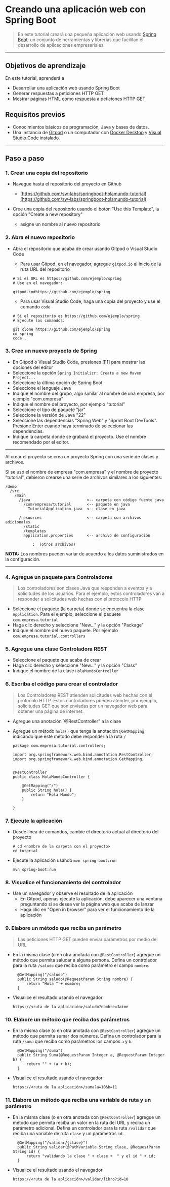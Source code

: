 # Creando una aplicación web con Spring Boot

> En este tutorial creará una pequeña aplicación web usando [Spring Boot](https://spring.io/projects/spring-boot): un conjunto de herramientas y librerías que facilitan el desarrollo de aplicaciones empresariales. 

---

## Objetivos de aprendizaje

En este tutorial, aprenderá a 
- Desarrollar una aplicación web usando Spring Boot
- Generar respuestas a peticiones HTTP GET
- Mostrar páginas HTML como respuesta a peticiones HTTP GET


## Requisitos previos

- Conocimientos básicos de programación, Java y bases de datos.
- Una instancia de [Gitpod](https://gitpod.io/) o un computador con [Docker Desktop](https://www.docker.com/products/docker-desktop/) y [Visual Studio Code](https://code.visualstudio.com/) instalado. 

---

## Paso a paso

### 1. Crear una copia del repositorio

- Navegue hasta el repositorio del proyecto en Github
    - [https://github.com/sw-labs/springboot-holamundo-tutorial](https://github.com/sw-labs/springboot-holamundo-tutorial)

- Cree una copia del repositorio usando el botón "Use this Template", la opción "Create a new repository"
    - asigne un nombre al nuevo repositorio

### 2. Abra el nuevo repositorio 

- Abra el repositorio que acaba de crear usando Gitpod o Visual Studio Code
    - Para usar Gitpod, en el navegador, agregue  `gitpod.io` al inicio de la ruta URL del repositorio

    ```
    # Si el URL es https://github.com/ejemplo/spring
    # Use en el navegador:
    
    gitpod.io#https://github.com/ejemplo/spring
    ```
    - Para usar Visual Studio Code, haga una copia del proyecto y use el comando `code` 

    ```
    # Si el repositorio es https://github.com/ejemplo/spring
    # Ejecute los comandos:

    git clone https://github.com/ejemplo/spring
    cd spring
    code . 
    ```


### 3. Cree un nuevo proyecto de Spring

- En Gitpod o Visual Studio Code, presiones [F1] para mostrar las opciones del editor
- Seleccione la opción  `Spring Initializr: Create a new Maven Project...`
- Seleccione la última opción de Spring Boot
- Seleccione el lenguaje Java
- Indique el nombre del grupo, algo similar al nombre de una empresa, por ejemplo "com.empresa"
- Indique el nombre del proyecto, por ejemplo "tutorial"
- Seleccione el tipo de paquete "jar"
- Seleccione la versión de Java "22"
- Seleccione las dependencias "Spring Web" y "Sprint Boot DevTools". Presione Enter cuando haya terminado de seleccionar las dependencias.
-  Indique la carpeta donde se grabará el proyecto. Use el nombre recomendado por el editor.

---

Al crear el proyecto se crea un proyecto Spring con una serie de clases y archivos.

Si se usó el nombre de empresa "com.empresa" y el nombre de proyecto "tutorial", debieron crearse una serie de archivos similares a los siguientes:

```
/demo
  /src
    /main
      /java                         <-- carpeta con código fuente java
        /com/empresa/tutorial       <-- paquete en java
          TutorialApplication.java  <-- clase en java
      
      /resources                    <-- carpeta con archivos adicionales
        /static
        /templates
        application.properties      <-- archivo de configuración
  
            :  (otros archivos)
``` 

**NOTA:** Los nombres pueden variar de acuerdo a los datos suministrados en la configuración.

---

### 4. Agregue un paquete para Controladores

> Los controladores son clases Java que responden a eventos y a solicitudes de los usuarios. Para el ejemplo, estos controladores van a responder a solicitudes web hechas con el protocolo HTTP

- Seleccione el paquete (la carpeta) donde se encuentra la clase `Application`. Para el ejemplo, seleccione el paquete `com.empresa.tutorial`
- Haga clic derecho y seleccione "New..." y la opción "Package"
- Indique el nombre del nuevo paquete. Por ejemplo `com.empresa.tutorial.controllers`

### 5. Agregue una clase Controladora REST

- Seleccione el paquete que acaba de crear
- Haga clic derecho y seleccione "New..." y la opción "Class"
- Indique el nombre de la clase `HolaMundoController`

### 6. Escriba el código para crear el controlador

> Los Controladores REST atienden solicitudes web hechas con el protocolo HTTP. Estos controladores pueden atender, por ejemplo, solicitudes GET que son enviadas por un navegador web para obtener una página de internet.

- Agregue una anotación `@RestController" a la clase
- Agregue un método `hola()` que tenga la anotación `@GetMapping` indicando que este método debe responder a la ruta `/`

  ```
  package com.empresa.tutorial.controllers;

  import org.springframework.web.bind.annotation.RestController;
  import org.springframework.web.bind.annotation.GetMapping;


  @RestController
  public class HolaMundoController {

      @GetMapping("/")
      public String hola() {
          return "Hola Mundo";
      }

  }
  ```

### 7. Ejecute la aplicación

- Desde línea de comandos, cambie el directorio actual al directorio del proyecto
  ```
  # cd <nombre de la carpeta con el proyecto>
  cd tutorial
  ```

- Ejecute la aplicación usando `mvn spring-boot:run`
  ```
  mvn spring-boot:run
  ```

### 8. Visualice el funcionamiento del controlador

- Use un navegador y observe el resultado de la aplicación
  - En Gitpod, apenas ejecute la aplicación, debe aparecer una ventana preguntando si se desea ver la página web que acaba de lanzar
  - Haga clic en "Open in browser" para ver el funcionamiento de la aplicación

### 9. Elabore un método que reciba un parámetro

> Las peticiones HTTP GET pueden enviar parámetros por medio del URL

- En la misma clase (o en otra anotada con `@RestController`) agregue un método que permita saludar a alguna persona. Defina un controlador para la ruta `/saludo` que reciba como parámetro el campo `nombre`.

  ```
    @GetMapping("/saludo")
    public String saludo(@RequestParam String nombre) {
        return "Hola " + nombre;
    }
  ```

- Visualice el resultado usando el navegador
  ```
  https://<ruta de la aplicación>/saludo?nombre=Jaime
  ```

### 10. Elabore un método que reciba dos parámetros

- En la misma clase (o en otra anotada con `@RestController`) agregue un método que permita sumar dos números. Defina un controlador para la ruta `/suma` que reciba como parámetros los campos `a` y `b`.

  ```
    @GetMapping("/suma")
    public String Suma(@RequestParam Integer a, @RequestParam Integer b) {
        return "" + (a + b);
    }
  ```

- Visualice el resultado usando el navegador
  ```
  https://<ruta de la aplicación>/suma?a=10&b=11
  ```

### 11. Elabore un método que reciba una variable de ruta y un parámetro

- En la misma clase (o en otra anotada con `@RestController`) agregue un método que permita reciba un valor en la ruta del URL y reciba un parámetro adicional. Defina un controlador para la ruta `/validar` que reciba una variable de ruta `clase` y un parámetros `id`.

  ```
    @GetMapping("/validar/{clase}")
    public String validar(@PathVariable String clase, @RequestParam String id) {
        return "validando la clase " + clase +  " y el id " + id;
    }
  ```

- Visualice el resultado usando el navegador
  ```
  https://<ruta de la aplicación>/validar/libro?id=10
  ```


  